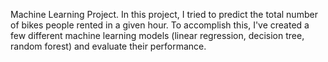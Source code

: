 Machine Learning Project.
In this project, I tried to predict the total number of bikes people rented in a given hour. 
To accomplish this, I've created a few different machine learning models (linear regression, decision tree, random forest) and evaluate their performance.
